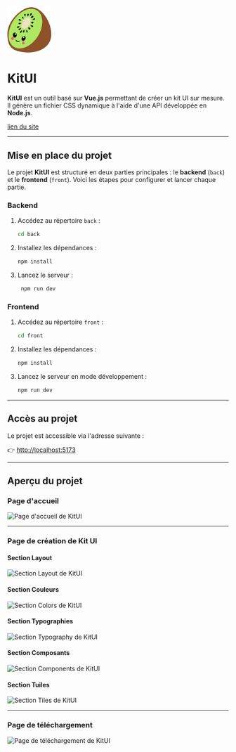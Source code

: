 
<img src="front/src/assets/favicon.svg" alt="Logo de KitUI" title="Logo de KitUI" width="100"/>

# KitUI

**KitUI** est un outil basé sur **Vue.js** permettant de créer un kit UI sur mesure. Il génère un fichier CSS dynamique à l'aide d'une API développée en **Node.js**.

[lien du site](https://kitui.lauralpn.fr)

---

## Mise en place du projet

Le projet **KitUI** est structuré en deux parties principales : le **backend** (`back`) et le **frontend** (`front`). Voici les étapes pour configurer et lancer chaque partie.

### Backend

1. Accédez au répertoire `back` :

   ```bash
   cd back
    ```

2. Installez les dépendances :

   ```bash
   npm install
   ```

3. Lancez le serveur :  

   ```bash
    npm run dev
    ```

### Frontend

1. Accédez au répertoire `front` :

   ```bash
   cd front
    ```

2. Installez les dépendances :

    ```bash
    npm install
    ```

3. Lancez le serveur en mode développement :

    ```bash
    npm run dev
    ```

---

## Accès au projet

Le projet est accessible via l'adresse suivante :

👉 [http://localhost:5173](http://localhost:5173)

---

## Aperçu du projet

### Page d'accueil

<img src="images/home.png" alt="Page d'accueil de KitUI" title="Page d'accueil de KitUI" width="40%"/>

---

### Page de création de Kit UI

#### Section Layout

<img src="images/layout.png" alt="Section Layout de KitUI" title="Section Layout de KitUI" width="40%"/>

#### Section Couleurs

<img src="images/color.png" alt="Section Colors de KitUI" title="Section Colors de KitUI" width="40%"/>

#### Section Typographies

<img src="images/typography.png" alt="Section Typography de KitUI" title="Section Typography de KitUI" width="40%"/>

#### Section Composants

<img src="images/component.png" alt="Section Components de KitUI" title="Section Components de KitUI" width="40%"/>

#### Section Tuiles

<img src="images/card.png" alt="Section Tiles de KitUI" title="Section Tiles de KitUI" width="40%"/>

---

### Page de téléchargement

<img src="images/download.png" alt="Page de téléchargement de KitUI" title="Page de téléchargement de KitUI" width="40%"/>
